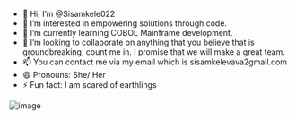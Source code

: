 - 👋 Hi, I’m @Sisamkele022
- 👀 I’m interested in empowering solutions through code.
- 🌱 I’m currently learning COBOL Mainframe development.
- 💞️ I’m looking to collaborate on anything that you believe that is groundbreaking, count me in. I promise that we will make a great team.
- 📫 You can contact me via my email which is sisamkelevava2gmail.com
- 😄 Pronouns: She/ Her
- ⚡ Fun fact: I am scared of earthlings 

![image](https://github.com/user-attachments/assets/d15a12c4-f9a5-427d-a6cd-03f64ea49a29)


<!---
Sisamkele022/Sisamkele022 is a ✨ special ✨ repository because its `README.md` (this file) appears on your GitHub profile.
You can click the Preview link to take a look at your changes.
--->
